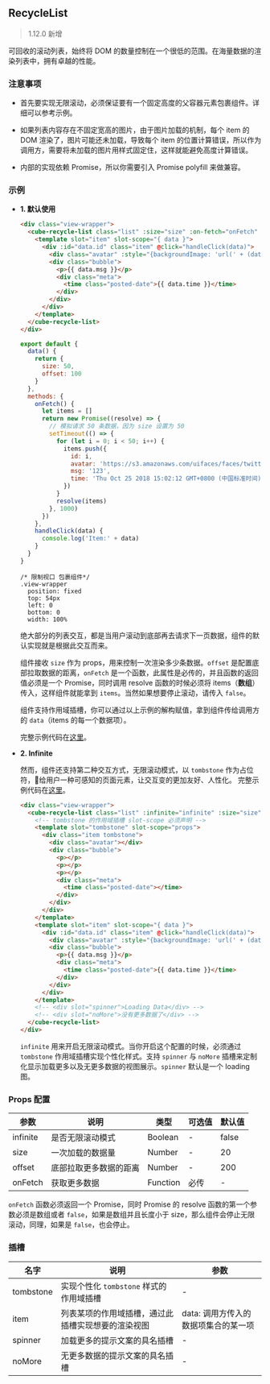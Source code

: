 ## RecycleList

> 1.12.0 新增

可回收的滚动列表，始终将 DOM 的数量控制在一个很低的范围。在海量数据的渲染列表中，拥有卓越的性能。

### 注意事项

  - 首先要实现无限滚动，必须保证要有一个固定高度的父容器元素包裹组件。详细可以参考示例。

  - 如果列表内容存在不固定宽高的图片，由于图片加载的机制，每个 item 的 DOM 渲染了，图片可能还未加载，导致每个 item 的位置计算错误，所以作为调用方，需要将未加载的图片用样式固定住，这样就能避免高度计算错误。

  - 内部的实现依赖 Promise，所以你需要引入 Promise polyfill 来做兼容。

### 示例

- **1. 默认使用**

  ```html
  <div class="view-wrapper">
    <cube-recycle-list class="list" :size="size" :on-fetch="onFetch" :offset="offset">
      <template slot="item" slot-scope="{ data }">
        <div :id="data.id" class="item" @click="handleClick(data)">
          <div class="avatar" :style="{backgroundImage: 'url(' + (data.avatar || '') + ')'}"></div>
          <div class="bubble">
            <p>{{ data.msg }}</p>
            <div class="meta">
              <time class="posted-date">{{ data.time }}</time>
            </div>
          </div>
        </div>
      </template>
    </cube-recycle-list>
  </div>
  ```
  ```js
  export default {
    data() {
      return {
        size: 50,
        offset: 100
      }
    },
    methods: {
      onFetch() {
        let items = []
        return new Promise((resolve) => {
          // 模拟请求 50 条数据，因为 size 设置为 50
          setTimeout(() => {
            for (let i = 0; i < 50; i++) {
              items.push({
                id: i,
                avatar: 'https://s3.amazonaws.com/uifaces/faces/twitter/danpliego/128.jpg',
                msg: '123',
                time: 'Thu Oct 25 2018 15:02:12 GMT+0800 (中国标准时间)'
              })
            }
            resolve(items)
          }, 1000)
        })
      },
      handleClick(data) {
        console.log('Item:' + data)
      }
    }
  }
  ```

  ```stylus
  /* 限制视口 包裹组件*/
  .view-wrapper
    position: fixed
    top: 54px
    left: 0
    bottom: 0
    width: 100%
  ```

    绝大部分的列表交互，都是当用户滚动到底部再去请求下一页数据，组件的默认实现就是根据此交互而来。

    组件接收 `size` 作为 props，用来控制一次渲染多少条数据。`offset` 是配置底部拉取数据的距离，`onFetch` 是一个函数，此属性是必传的，并且函数的返回值必须是一个 Promise，同时调用 resolve 函数的时候必须将 items（**数组**） 传入，这样组件就能拿到 `items`。当然如果想要停止滚动，请传入 `false`。

    组件支持作用域插槽，你可以通过以上示例的解构赋值，拿到组件传给调用方的 `data`（items 的每一个数据项）。

    完整示例代码在[这里](https://github.com/didi/cube-ui/blob/master/example/pages/recycle-list/recycle-list-default.vue)。

- **2. Infinite**

  然而，组件还支持第二种交互方式，无限滚动模式，以 `tombstone` 作为占位符，给用户一种可感知的页面元素，让交互变的更加友好、人性化。
  完整示例代码在[这里](https://github.com/didi/cube-ui/blob/master/example/pages/recycle-list/recycle-list-tombstone.vue)。

  ```html
  <div class="view-wrapper">
    <cube-recycle-list class="list" :infinite="infinite" :size="size" :on-fetch="onFetch">
      <!-- tombstone 的作用域插槽 slot-scope 必须声明 -->
      <template slot="tombstone" slot-scope="props">
        <div class="item tombstone">
          <div class="avatar"></div>
          <div class="bubble">
            <p></p>
            <p></p>
            <p></p>
            <div class="meta">
              <time class="posted-date"></time>
            </div>
          </div>
        </div>
      </template>
      <template slot="item" slot-scope="{ data }">
        <div :id="data.id" class="item" @click="handleClick(data)">
          <div class="avatar" :style="{backgroundImage: 'url(' + (data.avatar || '') + ')'}"></div>
          <div class="bubble">
            <p>{{ data.msg }}</p>
            <div class="meta">
              <time class="posted-date">{{ data.time }}</time>
            </div>
          </div>
        </div>
      </template>
      <!-- <div slot="spinner">Loading Data</div> -->
      <!-- <div slot="noMore">没有更多数据了</div> -->
    </cube-recycle-list>
  </div>
  ```

  `infinite` 用来开启无限滚动模式。当你开启这个配置的时候，必须通过 `tombstone` 作用域插槽实现个性化样式。支持 `spinner` 与 `noMore` 插槽来定制化显示加载更多以及无更多数据的视图展示。`spinner` 默认是一个 loading 图。

### Props 配置

| 参数 | 说明 | 类型 | 可选值 | 默认值 |
| - | - | - | - | - |
| infinite | 是否无限滚动模式 | Boolean | - | false |
| size | 一次加载的数据量 | Number | - | 20 |
| offset | 底部拉取更多数据的距离 | Number | - | 200 |
| onFetch | 获取更多数据 | Function | 必传 | - |

`onFetch` 函数必须返回一个 Promise，同时 Promise 的 resolve 函数的第一个参数必须是数组或者 `false`，如果是数组并且长度小于 size，那么组件会停止无限滚动，同理，如果是 `false`，也会停止。

### 插槽

| 名字 | 说明 | 参数 |
| - | - | - |
| tombstone | 实现个性化 `tombstone` 样式的作用域插槽 | - |
| item | 列表某项的作用域插槽，通过此插槽实现想要的渲染视图 | data: 调用方传入的数据项集合的某一项 |
| spinner | 加载更多的提示文案的具名插槽 | - |
| noMore | 无更多数据的提示文案的具名插槽 | - |
